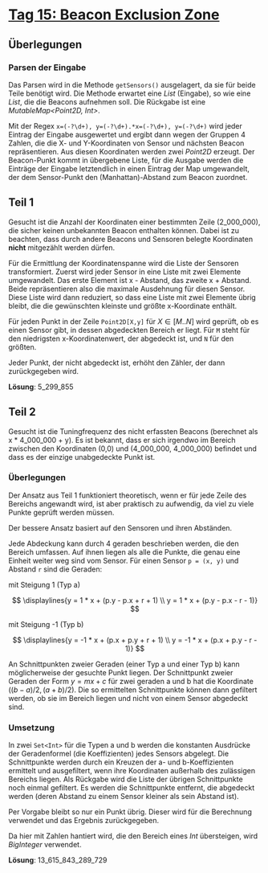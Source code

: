 # [Tag 15: Beacon Exclusion Zone](https://adventofcode.com/2022/day/15)

## Überlegungen

### Parsen der Eingabe

Das Parsen wird in die Methode `getSensors()` ausgelagert, da sie für beide Teile benötigt wird. Die Methode erwartet eine *List<String>* (Eingabe), so wie eine *List<Point2D>*, die die Beacons aufnehmen soll. Die Rückgabe ist eine *MutableMap<Point2D, Int>*.

Mit der Regex `x=(-?\d+), y=(-?\d+).*x=(-?\d+), y=(-?\d+)` wird jeder Eintrag der Eingabe ausgewertet und ergibt dann wegen der Gruppen 4 Zahlen, die die X- und Y-Koordinaten von Sensor und nächsten Beacon repräsentieren. Aus diesen Koordinaten werden zwei *Point2D* erzeugt. Der Beacon-Punkt kommt in übergebene Liste, für die Ausgabe werden die Einträge der Eingabe letztendlich in einen Eintrag der Map umgewandelt, der dem Sensor-Punkt den (Manhattan)-Abstand zum Beacon zuordnet.

## Teil 1

Gesucht ist die Anzahl der Koordinaten einer bestimmten Zeile (2_000_000), die sicher keinen unbekannten Beacon enthalten können. Dabei ist zu beachten, dass durch andere Beacons und Sensoren belegte Koordinaten **nicht** mitgezählt werden dürfen.

Für die Ermittlung der Koordinatenspanne wird die Liste der Sensoren transformiert. Zuerst wird jeder Sensor in eine Liste mit zwei Elemente umgewandelt. Das erste Element ist x - Abstand, das zweite x + Abstand. Beide repräsentieren also die maximale Ausdehnung für diesen Sensor. Diese Liste wird dann reduziert, so dass eine Liste mit zwei Elemente übrig bleibt, die die gewünschten kleinste und größte x-Koordinate enthält.

Für jeden Punkt in der Zeile `Point2D[X,y]` für $X \in [M..N]$ wird geprüft, ob es einen Sensor gibt, in dessen abgedeckten Bereich er liegt. Für `M` steht für den niedrigsten x-Koordinatenwert, der abgedeckt ist, und `N` für den größten.

Jeder Punkt, der nicht abgedeckt ist, erhöht den Zähler, der dann zurückgegeben wird.

**Lösung**: 5_299_855

## Teil 2

Gesucht ist die Tuningfrequenz des nicht erfassten Beacons (berechnet als x * 4_000_000 + y). Es ist bekannt, dass er sich irgendwo im Bereich zwischen den Koordinaten (0,0) und (4_000_000, 4_000_000) befindet und dass es der einzige unabgedeckte Punkt ist.

### Überlegungen

Der Ansatz aus Teil 1 funktioniert theoretisch, wenn er für jede Zeile des Bereichs angewandt wird, ist aber praktisch zu aufwendig, da viel zu viele Punkte geprüft werden müssen.

Der bessere Ansatz basiert auf den Sensoren und ihren Abständen.

Jede Abdeckung kann durch 4 geraden beschrieben werden, die den Bereich umfassen. Auf ihnen liegen als alle die Punkte, die genau eine Einheit weiter weg sind vom Sensor. Für einen Sensor `p = (x, y)` und Abstand `r` sind die Geraden:

mit Steigung 1 (Typ a)

$$
\displaylines{y = 1 * x + (p.y - p.x + r + 1) \\
y = 1 * x + (p.y - p.x - r - 1)}
$$

mit Steigung -1 (Typ b)

$$
\displaylines{y = -1 * x + (p.x + p.y + r + 1) \\
y = -1 * x + (p.x + p.y - r - 1)}
$$

An Schnittpunkten zweier Geraden (einer Typ a und einer Typ b) kann möglicherweise der gesuchte Punkt liegen. Der Schnittpunkt zweier Geraden der Form $y = mx + c$ für zwei geraden a und b hat die Koordinate $((b - a) / 2, (a + b) / 2)$. Die so ermittelten Schnittpunkte können dann gefiltert werden, ob sie im Bereich liegen und nicht von einem Sensor abgedeckt sind.

### Umsetzung

In zwei `Set<Int>` für die Typen a und b werden die konstanten Ausdrücke der Geradenformel (die Koeffizienten) jedes Sensors abgelegt. Die Schnittpunkte werden durch ein Kreuzen der a- und b-Koeffizienten ermittelt und ausgefiltert, wenn ihre Koordinaten außerhalb des zulässigen Bereichs liegen. Als Rückgabe wird die Liste der übrigen Schnittpunkte noch einmal gefiltert. Es werden die Schnittpunkte entfernt, die abgedeckt werden (deren Abstand zu einem Sensor kleiner als sein Abstand ist).

Per Vorgabe bleibt so nur ein Punkt übrig. Dieser wird für die Berechnung verwendet und das Ergebnis zurückgegeben.

Da hier mit Zahlen hantiert wird, die den Bereich eines *Int* übersteigen, wird *BigInteger* verwendet.

**Lösung**: 13_615_843_289_729
